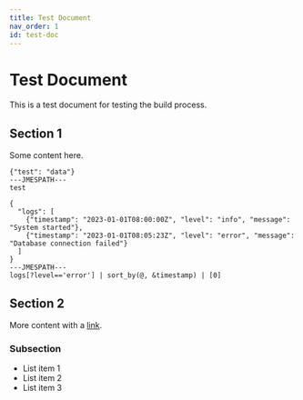 ```yaml
---
title: Test Document
nav_order: 1
id: test-doc
---
```


# Test Document

This is a test document for testing the build process.

## Section 1

Some content here.

```jmespath-interactive Test Example
{"test": "data"}
---JMESPATH---
test
```

```jmespath-interactive HTML Entity Test
{
  "logs": [
    {"timestamp": "2023-01-01T08:00:00Z", "level": "info", "message": "System started"},
    {"timestamp": "2023-01-01T08:05:23Z", "level": "error", "message": "Database connection failed"}
  ]
}
---JMESPATH---
logs[?level=='error'] | sort_by(@, &timestamp) | [0]
```

## Section 2

More content with a [link](https://example.com).

### Subsection

- List item 1
- List item 2
- List item 3
